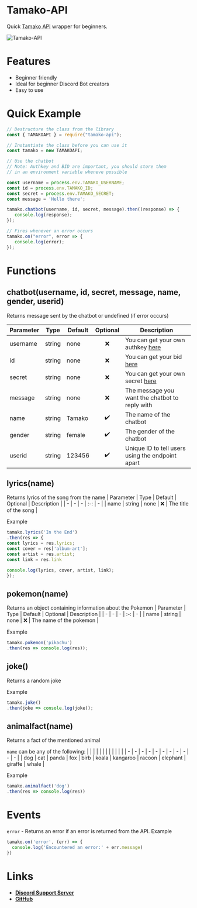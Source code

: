 
# Tamako-API

Quick [Tamako API](https://api.tamako.tech) wrapper for beginners.


![Tamako-API](https://nodei.co/npm/tamako-api.png)



# Features

- Beginner friendly
- Ideal for beginner Discord Bot creators
- Easy to use


# Quick Example

```js
// Destructure the class from the library
const { TAMAKOAPI } = require("tamako-api");

// Instantiate the class before you can use it
const tamako = new TAMAKOAPI;

// Use the chatbot
// Note: Authkey and BID are important, you should store them
// in an environment variable wheneve possible

const username = process.env.TAMAKO_USERNAME;
const id = process.env.TAMAKO_ID;
const secret = process.env.TAMAKO_SECRET;
const message = 'Hello there';

tamako.chatbot(username, id, secret, message).then((response) => {
   console.log(response);
});

// Fires whenever an error occurs
tamako.on("error", error => {
   console.log(error);
});
```

# Functions

## chatbot(username, id, secret, message, name, gender, userid)
Returns message sent by the chatbot or undefined (if error occurs)
	
| Parameter | Type | Default | Optional | Description |
| - | - | - | :-: | - |
| username | string | none | ❌ | You can get your own authkey [here](https://appcenter.theskyfallen.com/)
| id | string | none | ❌ | You can get your bid [here](https://appcenter.theskyfallen.com/)
| secret | string | none | ❌ | You can get your own secret [here](https://appcenter.theskyfallen.com/)
| message | string | none | ❌ | The message you want the chatbot to reply with 
| name | string | Tamako | ✔️ | The name of the chatbot
| gender | string | female | ✔️ | The gender of the chatbot
| userid | string | 123456 | ✔️ | Unique ID to tell users using the endpoint apart



## lyrics(name)
Returns lyrics of the song from the name
| Parameter | Type | Default | Optional | Description |
| - | - | - | :-: | - |
| name | string | none | ❌ | The title of the song |

Example
```js
tamako.lyrics('In the End')
.then(res => {
const lyrics = res.lyrics;
const cover = res['album-art'];
const artist = res.artist;
const link = res.link

console.log(lyrics, cover, artist, link);
});
```


## pokemon(name)
Returns an object containing information about the Pokemon
| Parameter | Type | Default | Optional | Description |
| - | - | - | :-: | - |
| name | string | none | ❌ | The name of the pokemon |

Example
```js
tamako.pokemon('pikachu')
.then(res => console.log(res));
```


## joke()
Returns a random joke

Example
```js
tamako.joke()
.then(joke => console.log(joke));
```


## animalfact(name)
Returns a fact of the mentioned animal

`name` can be any of the following:
| | | | | | | | | | | |
| - | - | - | - | - | - | - | - | - | - | - |
| dog | cat | panda | fox | birb | koala | kangaroo | racoon | elephant | giraffe | whale |

Example
```js
tamako.animalfact('dog')
.then(res => console.log(res))
```

# Events
`error` - Returns an error if an error is returned from the API.
Example
```js
tamako.on('error', (err) => {
  console.log('Encountered an error:' + err.message)
})
```

# Links
- **[Discord Support Server](https://support.tamako.tech)**
- **[GitHub](https://github.com/BearTS/tamako-api)**
